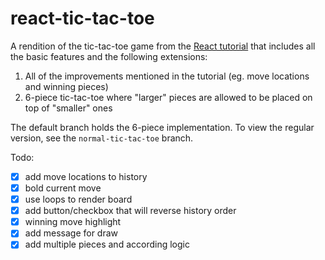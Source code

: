 # react-tic-tac-toe

A rendition of the tic-tac-toe game from the [React tutorial](https://reactjs.org/tutorial/tutorial.html) that includes all the basic features and the following extensions:

1. All of the improvements mentioned in the tutorial (eg. move locations and winning pieces)
2. 6-piece tic-tac-toe where "larger" pieces are allowed to be placed on top of "smaller" ones

The default branch holds the 6-piece implementation. To view the regular version, see the `normal-tic-tac-toe` branch.

Todo:
- [X] add move locations to history 
- [X] bold current move
- [X] use loops to render board 
- [X] add button/checkbox that will reverse history order
- [X] winning move highlight
- [X] add message for draw
- [X] add multiple pieces and according logic
